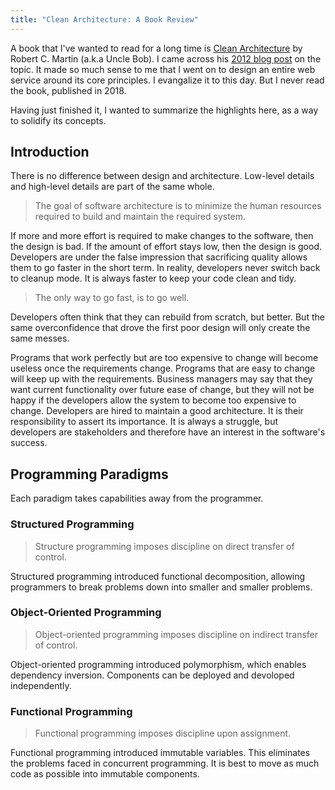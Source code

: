 ```yaml
---
title: "Clean Architecture: A Book Review"
---
```


A book that I've wanted to read for a long time is [Clean Architecture](https://www.amazon.com/Clean-Architecture-Craftsmans-Software-Structure/dp/0134494164/) by Robert C. Martin (a.k.a Uncle Bob). I came across his [2012 blog post](https://blog.cleancoder.com/uncle-bob/2012/08/13/the-clean-architecture.html) on the topic. It made so much sense to me that I went on to design an entire web service around its core principles. I evangalize it to this day. But I never read the book, published in 2018.

Having just finished it, I wanted to summarize the highlights here, as a way to solidify its concepts.

## Introduction

There is no difference between design and architecture. Low-level details and high-level details are part of the same whole.

> The goal of software architecture is to minimize the human resources required to build and maintain the required system.

If more and more effort is required to make changes to the software, then the design is bad. If the amount of effort stays low, then the design is good. Developers are under the false impression that sacrificing quality allows them to go faster in the short term. In reality, developers never switch back to cleanup mode. It is always faster to keep your code clean and tidy.

> The only way to go fast, is to go well.

Developers often think that they can rebuild from scratch, but better. But the same overconfidence that drove the first poor design will only create the same messes.

Programs that work perfectly but are too expensive to change will become useless once the requirements change. Programs that are easy to change will keep up with the requirements. Business managers may say that they want current functionality over future ease of change, but they will not be happy if the developers allow the system to become too expensive to change. Developers are hired to maintain a good architecture. It is their responsibility to assert its importance. It is always a struggle, but developers are stakeholders and therefore have an interest in the software's success.

## Programming Paradigms

Each paradigm takes capabilities away from the programmer.

### Structured Programming

> Structure programming imposes discipline on direct transfer of control.

Structured programming introduced functional decomposition, allowing programmers to break problems down into smaller and smaller problems.

### Object-Oriented Programming

> Object-oriented programming imposes discipline on indirect transfer of control.

Object-oriented programming introduced polymorphism, which enables dependency inversion. Components can be deployed and devoloped independently.

### Functional Programming

> Functional programming imposes discipline upon assignment.

Functional programming introduced immutable variables. This eliminates the problems faced in concurrent programming. It is best to move as much code as possible into immutable components.
